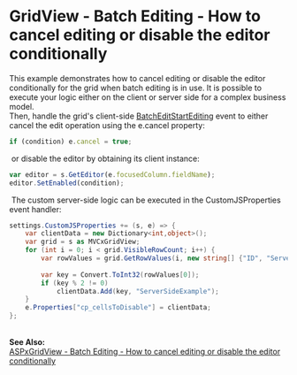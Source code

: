 # GridView - Batch Editing - How to cancel editing or disable the editor conditionally


<p>This example demonstrates how to cancel editing or disable the editor conditionally for the grid when batch editing is in use. It is possible to execute your logic either on the client or server side for a complex business model.<br />Then, handle the grid's client-side <a href="https://documentation.devexpress.com/#AspNet/DevExpressWebASPxGridViewScriptsASPxClientGridView_BatchEditStartEditingtopic">BatchEditStartEditing</a> event to either cancel the edit operation using the e.cancel property:</p>


```js
if (condition) e.cancel = true;

```


<p> or disable the editor by obtaining its client instance:</p>


```js
var editor = s.GetEditor(e.focusedColumn.fieldName);
editor.SetEnabled(condition);

```


<p> The custom server-side logic can be executed in the CustomJSProperties event handler:</p>


```cs
settings.CustomJSProperties += (s, e) => {
    var clientData = new Dictionary<int,object>();
    var grid = s as MVCxGridView;
    for (int i = 0; i < grid.VisibleRowCount; i++) {
        var rowValues = grid.GetRowValues(i, new string[] {"ID", "ServerSideExample"}) as object[];
        
        var key = Convert.ToInt32(rowValues[0]);
        if (key % 2 != 0)
            clientData.Add(key, "ServerSideExample");            
    }
    e.Properties["cp_cellsToDisable"] = clientData;
};
```


<p><strong><br />See Also:</strong><br /><a href="https://www.devexpress.com/Support/Center/p/T115144">ASPxGridView - Batch Editing - How to cancel editing or disable the editor conditionally</a></p>

<br/>


